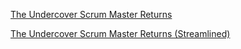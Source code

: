 [The Undercover Scrum Master Returns](https://daneweber.github.io/presentations/TheUndercoverScrumMasterReturns/TheUndercoverScrumMasterReturns.html)

[The Undercover Scrum Master Returns (Streamlined)](https://daneweber.github.io/presentations/TheUndercoverScrumMasterReturns/TheUndercoverScrumMasterReturnsStreamlined.html)
